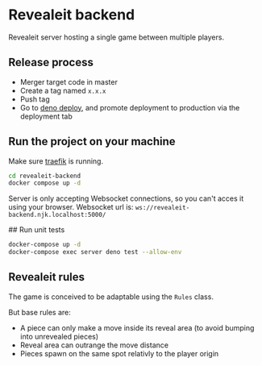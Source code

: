 # Revealeit backend
Revealeit server hosting a single game between multiple players.

## Release process
- Merger target code in master
- Create a tag named `x.x.x`
- Push tag
- Go to [deno deploy](https://dash.deno.com/projects/revealeit-backend/deployments), and promote deployment to production via the deployment tab

## Run the project on your machine
Make sure [traefik](https://github.com/ninjinskii/traefik) is running.

```bash
cd revealeit-backend
docker compose up -d
```

Server is only accepting Websocket connections, so you can't acces it using your browser.
Websocket url is: `ws://revealeit-backend.njk.localhost:5000/`

## Run unit tests
```bash
docker-compose up -d
docker-compose exec server deno test --allow-env
```

## Revealeit rules
The game is conceived to be adaptable using the `Rules` class.

But base rules are: 
- A piece can only make a move inside its reveal area (to avoid bumping into unrevealed pieces)
- Reveal area can outrange the move distance
- Pieces spawn on the same spot relativly to the player origin
